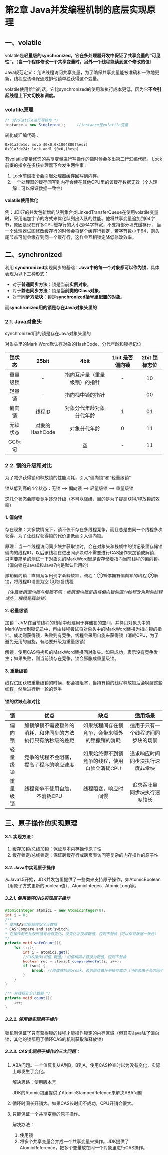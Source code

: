 # 第2章 Java并发编程机制的底层实现原理

## 一、volatile

volatile是**轻量级的synchronized，它在多处理器开发中保证了共享变量的“可见性”。**（**当一个程序修改一个共享变量时，另外一个线程能读到这个修改的值**）

Java规范定义：允许线程访问共享变量，为了确保共享变量能被准确和一致地更新，线程应该确保通过排他锁单独获得这个变量。

volatile使用恰当的话，它比synchronized的使用和执行成本更低，因为它**不会引起线程上下文切换和调度。**

### volatile原理

```java
/* 对volatile进行写操作 */
instance = new Singleton();		//instance是volatile变量
```
转化成汇编代码：
```assembly
0x01a3de1d: movb $0x0,0x1004800(%esi)
0x01a3de24: lock addl $0x0,(%esp)
```
有volatile变量修饰的共享变量进行写操作的额时候会多出第二行汇编代码。
Lock前缀的指令在多核处理器下会发生两件事：
1. Lock前缀指令会引起处理器缓存回写到内存。
2. 一个处理器的缓存回写到内存会使在其他CPU里的该缓存数据无效（个人理解：可以保证数据一致性）

#### volatile使用优化

例：JDK7的并发包新增的队列集合类LinkedTransferQueue在使用volatile变量时，采用追加字节的方式来优化队列出入队的性能。他将共享变量追加到64字节，原因是现在许多CPU缓存行的大小是64字节宽，不支持部分填充缓存行， 当一个处理器试图修改缓存行的时候会将整个缓存行锁定，若字节数小于64，则头尾节点可能会缓存到同一个缓存行，这样会互相锁定降低修改效率。



## 二、synchronized

利用 **synchronized**实现同步的基础：**Java中的每一个对象都可以作为锁**，具体表现为以下三种形式：

+ 对于**普通同步方法**：锁是当前**实例对象**。
+ 对于**静态同步方法**：锁是**当前类的Class对象**。
+ 对于**同步方法块**：锁是**synchronized括号里配置的对象**。

而**synchronized用的锁是存在Java对象头里的**

### 2.1. Java对象头

synchronized用的锁是存在Java对象头里的

对象头里的Mark Word默认存对象的HashCode，分代年龄和锁标记位

|  锁状态  |     25bit      |             4bit             | 1bit 是否偏向锁 | 2bit 锁标志位 |
| :------: | :------------: | :--------------------------: | :-------------: | :-----------: |
| 重量级锁 |       -        | 指向互斥量（重量级锁）的指针 |        -        |      10       |
|  轻量锁  |       -        |       指向栈中锁的指针       |                 |      00       |
|  偏向锁  |     线程ID     |   对象分代年龄对象分代年龄   |        1        |      01       |
| 无锁状态 | 对象的HashCode |         对象分代年龄         |        0        |      11       |
|  GC标记  |                |              空              |        -        |      11       |

### 2.2. 锁的升级和对比

为了减少获得锁和释放锁的性能消耗，引入“偏向锁”和“轻量级锁”

锁从低到高的4个状态：无锁 --> 偏向锁 --> 轻量级锁 --> 重量级锁

这几个状态会随着竞争逐渐升级（不可以降级，目的是为了提高获得/释放锁的效率）

#### 1. 偏向锁

存在现象：大多数情况下，锁不仅不存在多线程竞争，而且总是由同一个线程多次获得，为了让线程获得锁的代价更低而引入偏向锁。

原理：当一个线程访问同步块并获取锁时，会在对象头和栈帧中的锁记录里存储锁偏向的线程ID，以后该线程在进出同步块时不需要进行CAS操作来加锁或解锁，只需要简单的测试一下对象头的MarkWord里是否存储着指向当前线程的偏向锁。（偏向锁在Java6和Java7内是默认启用的）

撤销偏向锁：直到竞争出现才会释放锁。流程：①暂停拥有偏向锁的线程 ②解锁，将线程ID设置为空 ③恢复线程

*（注意撤销偏向锁与解锁不同：撤销偏向锁是指将偏向锁的偏向线程改为别的线程或空，解锁是释放锁）*

#### 2. 轻量级锁

加锁：JVM在当前线程的栈帧中创建用于存储锁的空间，并拷贝对象头中的MarkWord到锁记录中，再由线程尝试将对象头中的MarkWord替换为指向锁的指针。成功则获得锁，失败则有竞争，线程会采用自旋来获得锁（消耗CPU，为了避免无用的自旋，有必要升级为重量级锁）

解锁：使用CAS将拷贝的MarkWord替换回对象头。如果成功，表示没有竞争发生；如果失败，则当前锁存在竞争，锁会膨胀成重量级锁。

#### 3. 重量级锁

线程试图获取重量级锁的时候，都会被阻塞，当持有锁的线程释放锁后会唤醒这些线程，然后进行新一轮的竞争

#### 锁的优缺点和对比

|    锁    |                             优点                             |                      缺点                      |                适用场景                |
| :------: | :----------------------------------------------------------: | :--------------------------------------------: | :------------------------------------: |
|  偏向锁  | 加锁解锁不需要额外的消耗，和非同步的方法执行只有纳秒级的差距 | 如果线程间存在锁竞争，会带来额外的锁撤销的消耗 |   适用于只有一个线程访问同步块的场景   |
| 轻量级锁 |           竞争的线程不会阻塞，提高了程序的响应速度           | 如果始终得不到锁竞争的线程，使用自旋会消耗CPU  | 追求响应时间<br />同步块执行速度非常快 |
| 重量级锁 |                线程竞争不使用自旋，不消耗CPU                 |              线程阻塞，响应时间慢              |   追求吞吐量<br />同步块执行速度较长   |



## 三、原子操作的实现原理

#### 3.1. 实现方法：

1. 缓存加锁/总线加锁：保证基本内存操作原子性
2. 缓存锁定/总线锁定：保证跨缓存行或跨页表访问等复杂的内存操作的原子性

#### 3.2. Java中实现原子操作

从Java1.5开始，JDK并发包里提供了一些类来支持原子操作，如AtomicBoolean（用原子方式更新的boolean值）、AtomicInteger、AtomicLong等。

##### 3.2.1. 使用循环CAS实现原子操作

```java
AtomicInteger atomicI = new AtomicInteger(0);
int i = 0;
/** 
* 使用CAS实现线程安全计数器
* CAS:Compare and set(switch)
* 在操作前先比较旧值有没有变化，没变化才换成新值，否则不替换（可以保证数据一致性）
*/
private void safeCount(){
    for (;;){
        int i = atomicI.get();
        //CAS操作(旧值,新值)：旧值相同才替换为新值，否则不替换
        boolean suc = atomicI.compareAndSet(i, i++);
        if (suc) {
            break; //修改成功则break，否则继续循环到操作成功（可能会由于长时间不成功带来巨额开销）
        }
    }
}

/** 非线程安全计数器 */
private void count(){
    i++;
}
```

##### 3.2.2. 使用锁实现原子操作

锁机制保证了只有获得锁的线程才能操作锁定的内存区域（但其实Java除了偏向锁，其他的锁都用了循环CAS的机制获取和释放锁）

##### 3.2.3. CAS实现原子操作的三大问题：

1. ABA问题。一个值反复从A到B，B到A，使用CAS检查时以为没有变化，实际上却发生了变化。

   解决思路：使用版本号

   JDK的Atomic包里提供了AtomicStampedRefence来解决ABA问题

2. 循环时间长开销大。如果CAS长时间不成功，CPU开销会很大。

3. 只能保证一个共享变量的原子操作。

   解决办法：

   1. 使用锁
   2. 将多个共享变量合并成一个共享变量来操作。JDK提供了AtomicReference，把多个变量放在同一个对象里进行CAS操作。